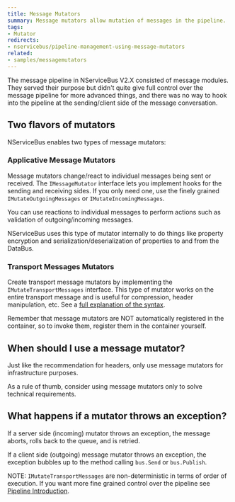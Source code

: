 ```yaml
---
title: Message Mutators
summary: Message mutators allow mutation of messages in the pipeline.
tags: 
- Mutator
redirects:
- nservicebus/pipeline-management-using-message-mutators
related:
- samples/messagemutators
---
```


The message pipeline in NServiceBus V2.X consisted of message modules. They served their purpose but didn't quite give full control over the message pipeline for more advanced things, and there was no way to hook into the pipeline at the sending/client side of the message conversation.

## Two flavors of mutators

NServiceBus enables two types of message mutators:

### Applicative Message Mutators

Message mutators change/react to individual messages being sent or received. The `IMessageMutator` interface lets you implement hooks for the sending and receiving sides. If you only need one, use the finely grained `IMutateOutgoingMessages` or `IMutateIncomingMessages`.

You can use reactions to individual messages to perform actions such as validation of outgoing/incoming messages.

NServiceBus uses this type of mutator internally to do things like property encryption and serialization/deserialization of properties to and from the DataBus.

### Transport Messages Mutators

Create transport message mutators by implementing the `IMutateTransportMessages` interface. This type of mutator works on the entire transport message and is useful for compression, header manipulation, etc. See a [full explanation of the syntax](/samples/messagemutators/).

Remember that message mutators are NOT automatically registered in the container, so to invoke them, register them in the container yourself.

## When should I use a message mutator?

Just like the recommendation for headers, only use message mutators for infrastructure purposes.

As a rule of thumb, consider using message mutators only to solve technical requirements.

## What happens if a mutator throws an exception?

If a server side (incoming) mutator throws an exception, the message aborts, rolls back to the queue, and is retried.

If a client side (outgoing) message mutator throws an exception, the exception bubbles up to the method calling `bus.Send` or `bus.Publish`.


NOTE: `IMutateTransportMessages` are non-deterministic in terms of order of execution. If you want more fine grained control over the pipeline see [Pipeline Introduction](/nservicebus/pipeline/customizing.md).

